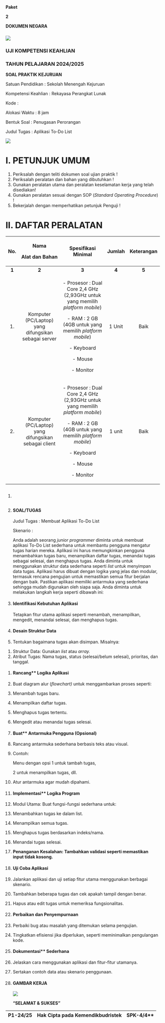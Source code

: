 ﻿
**Paket** 

**2**

**DOKUMEN NEGARA**
### ![](Aspose.Words.a983f821-8208-45e2-9307-be81769dd6b6.001.png)

### **UJI KOMPETENSI KEAHLIAN**
### **TAHUN PELAJARAN 2024/2025**

**SOAL PRAKTIK KEJURUAN**

Satuan Pendidikan		: Sekolah Menengah Kejuruan

Kompetensi Keahlian	: Rekayasa Perangkat Lunak

Kode			:

Alokasi Waktu		: 8 jam

Bentuk Soal			: Penugasan Perorangan

Judul Tugas			: Aplikasi To-Do List

![](Aspose.Words.a983f821-8208-45e2-9307-be81769dd6b6.002.png)

# **I. 	PETUNJUK UMUM**

1. Periksalah dengan teliti dokumen soal ujian praktik !
1. Periksalah peralatan dan bahan yang dibutuhkan !
1. Gunakan peralatan utama dan peralatan keselamatan kerja yang telah disediakan!
1. Gunakan peralatan sesuai dengan SOP (*Standard Operating Procedure*) !
1. Bekerjalah dengan memperhatikan petunjuk Penguji !

 
# **II.	DAFTAR PERALATAN**

|**No.**|<p>**Nama**</p><p>**Alat  dan Bahan**</p>|**Spesifikasi Minimal**|**Jumlah**|**Keterangan**|
| :-: | :-: | :-: | :-: | :-: |
|**1**|**2**|**3**|**4**|**5**|
|1\.|Komputer (PC/Laptop) yang difungsikan sebagai server|<p>- Prosesor : Dual Core 2,4 GHz (2,93GHz untuk yang memilih *platform mobile*)</p><p>- RAM : 2 GB (4GB untuk yang memilih *platform mobile*)</p><p>- Keyboard</p><p>- Mouse</p><p>- Monitor</p>|1 Unit |Baik |
|2\.|Komputer (PC/Laptop) yang difungsikan sebagai client|<p>- Prosesor : Dual Core 2,4 GHz (2,93GHz untuk yang memilih *platform mobile*)</p><p>- RAM : 2 GB (4GB untuk yang memilih *platform mobile*)</p><p>- Keyboard</p><p>- Mouse</p><p>- Monitor</p>|1 unit|Baik |
1. ##




1. #### **SOAL/TUGAS**

   Judul Tugas	: 	Membuat Aplikasi To-Do List

   Skenario	:

   Anda adalah seorang *junior programmer* diminta untuk membuat aplikasi To-Do List sederhana untuk membantu pengguna mengatur tugas harian mereka. Aplikasi ini harus memungkinkan pengguna menambahkan tugas baru, menampilkan daftar tugas, menandai tugas sebagai selesai, dan menghapus tugas. Anda diminta untuk menggunakan struktur data sederhana seperti *list* untuk menyimpan data tugas. Aplikasi harus dibuat dengan logika yang jelas dan modular, termasuk rencana pengujian untuk memastikan semua fitur berjalan dengan baik. Pastikan aplikasi memiliki antarmuka yang sederhana sehingga mudah digunakan oleh siapa saja. Anda diminta untuk melakukan langkah kerja seperti dibawah ini:
1. #### Identifikasi Kebutuhan Aplikasi
   Tetapkan fitur utama aplikasi seperti menambah, menampilkan, mengedit, menandai selesai, dan menghapus tugas.
1. #### Desain Struktur Data
1. Tentukan bagaimana tugas akan disimpan. Misalnya:
1) Struktur Data: Gunakan *list* atau *array.*
1) Atribut Tugas: Nama tugas, status (selesai/belum selesai), prioritas, dan tanggal.
1. #### Rancang** Logika Aplikasi
1. Buat diagram alur (*flowchart)* untuk menggambarkan proses seperti:
1. Menambah tugas baru.
1. Menampilkan daftar tugas.
1. Menghapus tugas tertentu.
1. Mengedit atau menandai tugas selesai.
1. #### Buat** Antarmuka Pengguna (Opsional)
1. Rancang antarmuka sederhana berbasis teks atau visual.
1. Contoh: 

   Menu dengan opsi 1 untuk tambah tugas, 

   2 untuk menampilkan tugas, dll.

1. Atur antarmuka agar mudah dipahami.
1. #### Implementasi** Logika Program
1. Modul Utama: Buat fungsi-fungsi sederhana untuk:
1. Menambahkan tugas ke dalam list.
1. Menampilkan semua tugas.
1. Menghapus tugas berdasarkan indeks/nama.
1. Menandai tugas selesai.
1. **Penanganan Kesalahan: Tambahkan validasi seperti memastikan input tidak kosong.**




1. #### Uji Coba Aplikasi
1. Jalankan aplikasi dan uji setiap fitur utama menggunakan berbagai skenario.
1. Tambahkan beberapa tugas dan cek apakah tampil dengan benar.
1. Hapus atau edit tugas untuk memeriksa fungsionalitas.

1. #### Perbaikan dan Penyempurnaan
1. Perbaiki bug atau masalah yang ditemukan selama pengujian.
1. Tingkatkan efisiensi jika diperlukan, seperti meminimalkan pengulangan kode.
1. #### Dokumentasi** Sederhana
1. Jelaskan cara menggunakan aplikasi dan fitur-fitur utamanya.
1. Sertakan contoh data atau skenario penggunaan.


1. #### **GAMBAR KERJA**

   ![](Aspose.Words.a983f821-8208-45e2-9307-be81769dd6b6.003.png)


   **“SELAMAT & SUKSES”**

|**P1-24/25**                                              |**Hak Cipta pada Kemendikbudristek**|**SPK-4/4****|
| :- | :-: | -: |

